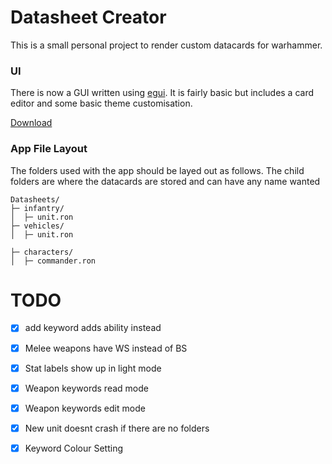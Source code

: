 # Datasheet Creator


This is a small personal project to render custom datacards for warhammer. 


### UI

There is now a GUI written using [egui](https://crates.io/crates/egui). It is fairly basic but includes a card editor and some basic theme customisation.

[Download](https://github.com/hindlet/datasheet_creator/releases/download/v1.0/datasheet_creator.exe)


### App File Layout

The folders used with the app should be layed out as follows. The child folders are where the datacards are stored and can have any name wanted

```
Datasheets/
├─ infantry/
│  ├─ unit.ron
├─ vehicles/
│  ├─ unit.ron

├─ characters/
│  ├─ commander.ron
```


# TODO
- [x] add keyword adds ability instead
- [x] Melee weapons have WS instead of BS
- [x] Stat labels show up in light mode
- [x] Weapon keywords read mode
- [x] Weapon keywords edit mode
- [x] New unit doesnt crash if there are no folders
- [x] Keyword Colour Setting

